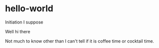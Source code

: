# hello-world
Initiation I suppose

Well hi there

Not much to know other than I can't tell if it is coffee time or cocktail time.
